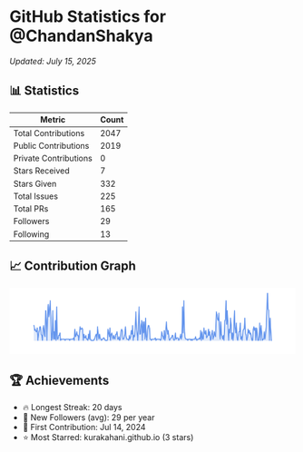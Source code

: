 # GitHub Statistics for @ChandanShakya
*Updated: July 15, 2025*

## 📊 Statistics
| Metric | Count |
|--------|--------|
| Total Contributions | 2047 |
| Public Contributions | 2019 |
| Private Contributions | 0 |
| Stars Received | 7 |
| Stars Given | 332 |
| Total Issues | 225 |
| Total PRs | 165 |
| Followers | 29 |
| Following | 13 |

## 📈 Contribution Graph

![Contribution Graph](./contribution_graph.png)

## 🏆 Achievements

- 🔥 Longest Streak: 20 days
- 👥 New Followers (avg): 29 per year
- 📅 First Contribution: Jul 14, 2024
- ⭐ Most Starred: kurakahani.github.io (3 stars)

